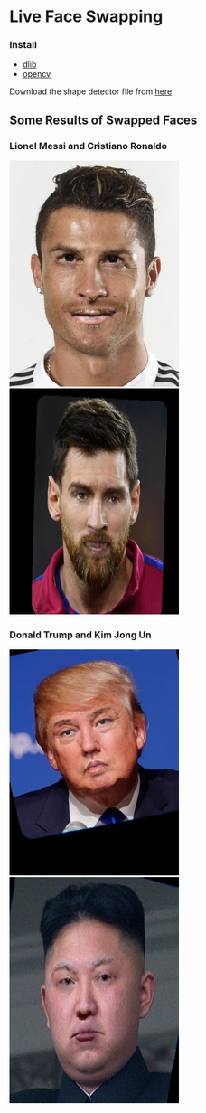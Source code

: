 # Live Face Swapping

### Install

 - [dlib](https://github.com/davisking/dlib)
 - [opencv](https://opencv.com)

Download the shape detector file from [here](http://dlib.net/files/shape_predictor_68_face_landmarks.dat.bz2)

## Some Results of Swapped Faces


### Lionel Messi and Cristiano Ronaldo

<img src="https://github.com/Ankitjaiswal1201/Computer-Vision/blob/master/Face_Swapper/RSM.jpg" alt="" data-canonical-src="https://github.com/Ankitjaiswal1201/Computer-Vision/blob/master/Face_Swapper/RSM.jpg" width="300" height="400" />


<img src="https://github.com/Ankitjaiswal1201/Computer-Vision/blob/master/Face_Swapper/MSR.jpg" alt="" data-canonical-src="https://github.com/Ankitjaiswal1201/Computer-Vision/blob/master/Face_Swapper/MSR.jpg" width="300" height="400" />



### Donald Trump and Kim Jong Un

<img src="https://github.com/Ankitjaiswal1201/Computer-Vision/blob/master/Face_Swapper/TSK.jpg" alt="" data-canonical-src="https://github.com/Ankitjaiswal1201/Computer-Vision/blob/master/Face_Swapper/RSM.jpg" width="300" height="400" />


<img src="https://github.com/Ankitjaiswal1201/Computer-Vision/blob/master/Face_Swapper/KST.jpg" alt="" data-canonical-src="https://github.com/Ankitjaiswal1201/Computer-Vision/blob/master/Face_Swapper/RSM.jpg" width="300" height="400" />



